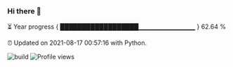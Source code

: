 ### Hi there 👋

⏳ Year progress  { ██████████████████▁▁▁▁▁▁▁▁▁▁▁▁ } 62.64 %

⏰ Updated on 2021-08-17 00:57:16 with Python.

![build](https://github.com/shenxianpeng/shenxianpeng/workflows/build/badge.svg) ![Profile views](https://gpvc.arturio.dev/shenxianpeng)